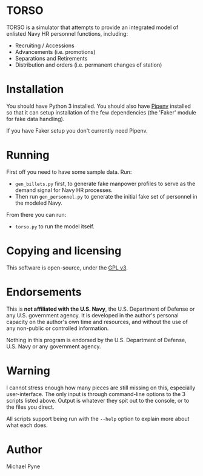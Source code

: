 # TORSO

TORSO is a simulator that attempts to provide an integrated model of enlisted
Navy HR personnel functions, including:

* Recruiting / Accessions
* Advancements (i.e. promotions)
* Separations and Retirements
* Distribution and orders (i.e. permanent changes of station)

# Installation

You should have Python 3 installed.  You should also have
[Pipenv](https://pipenv.pypa.io/en/latest/) installed so that it can setup
installation of the few dependencies (the 'Faker' module for fake data
handling).

If you have Faker setup you don't currently need Pipenv.

# Running

First off you need to have some sample data.  Run:

* `gen_billets.py` first, to generate fake manpower profiles to serve as the
  demand signal for Navy HR processes.
* Then run `gen_personnel.py` to generate the initial fake set of personnel in
  the modeled Navy.

From there you can run:

* `torso.py` to run the model itself.

# Copying and licensing

This software is open-source, under the [GPL v3](https://choosealicense.com/licenses/gpl-3.0/).

# Endorsements

This is **not affiliated with the U.S. Navy**, the U.S. Department of Defense
or any U.S. government agency.  It is developed in the author's personal
capacity on the author's own time and resources, and without the use of any
non-public or controlled information.

Nothing in this program is endorsed by the U.S. Department of Defense, U.S.
Navy or any government agency.

# Warning

I cannot stress enough how many pieces are still missing on this, especially
user-interface.  The only input is through command-line options to the 3
scripts listed above.  Output is whatever they spit out to the console, or to
the files you direct.

All scripts support being run with the `--help` option to explain more about
what each does.

# Author

Michael Pyne
